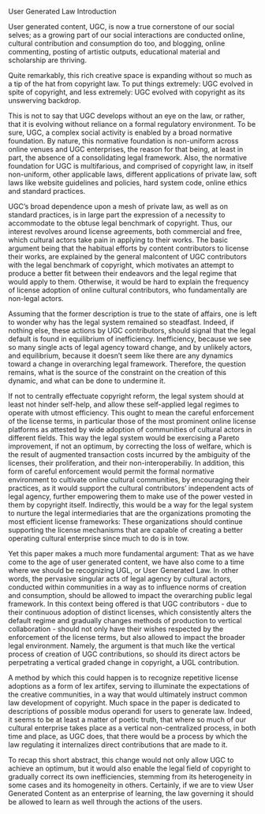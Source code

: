  User Generated Law 
Introduction

User generated content, UGC, is now a true cornerstone of our social selves; as a growing part of our social interactions are conducted online, cultural contribution and consumption do too, and blogging, online commenting, posting of artistic outputs, educational material and scholarship are thriving. 

Quite remarkably, this rich creative space is expanding without so much as a tip of the hat from copyright law. To put things extremely: UGC evolved in spite of copyright, and less extremely: UGC evolved with copyright as its unswerving backdrop. 

This is not to say that UGC develops without an eye on the law, or rather, that it is evolving without reliance on a formal regulatory environment. To be sure, UGC, a complex social activity is enabled by a broad normative foundation. By nature, this normative foundation is non-uniform across online venues and UGC enterprises, the reason for that being, at least in part, the absence of a consolidating legal framework. Also, the normative foundation for UGC is multifarious, and comprised of copyright law, in itself non-uniform, other applicable laws, different applications of private law, soft laws like website guidelines and policies, hard system code, online ethics and standard practices. 

UGC’s broad dependence upon a mesh of private law, as well as on standard practices, is in large part the expression of a necessity to accommodate to the obtuse legal benchmark of copyright. Thus, our interest revolves around license agreements, both commercial and free, which cultural actors take pain in applying to their works. The basic argument being that the habitual efforts by content contributors to license their works, are explained by the general malcontent of UGC contributors with the legal benchmark of copyright, which motivates an attempt to produce a better fit between their endeavors and the legal regime that would apply to them.  Otherwise, it would be hard to explain the frequency of license adoption of online cultural contributors, who fundamentally are non-legal actors.

Assuming that the former description is true to the state of affairs, one is left to wonder why has the legal system remained so steadfast. Indeed, if nothing else, these actions by UGC contributors, should signal that the legal default is found in equilibrium of inefficiency. Inefficiency, because we see so many single acts of legal agency toward change, and by unlikely actors, and equilibrium, because it doesn’t seem like there are any dynamics toward a change in overarching legal framework. Therefore, the question remains, what is the source of the constraint on the creation of this dynamic, and what can be done to undermine it.

If not to centrally effectuate copyright reform, the legal system should at least not hinder self-help, and allow these self-applied legal regimes to operate with utmost efficiency. This ought to mean the careful enforcement of the license terms, in particular those of the most prominent online license platforms as attested by wide adoption of communities of cultural actors in different fields.  This way the legal system would be exercising a Pareto improvement, if not an optimum, by correcting the loss of welfare, which is the result of augmented transaction costs incurred by the ambiguity of the licenses, their proliferation, and their non-interoperabiliy. In addition, this form of careful enforcement would permit the formal normative environment to cultivate online cultural communities, by encouraging their practices, as it would support the cultural contributors’ independent acts of legal agency, further empowering them to make use of the power vested in them by copyright itself. Indirectly, this would be a way for the legal system to nurture the legal intermediaries that are the organizations promoting the most efficient license frameworks: These organizations should continue supporting the license mechanisms that are capable of creating a better operating cultural enterprise since much to do is in tow.

Yet this paper makes a much more fundamental argument: That as we have come to the age of user generated content, we have also come to a time where we should be recognizing UGL, or User Generated Law. In other words, the pervasive singular acts of legal agency by cultural actors, conducted within communities in a way as to influence norms of creation and consumption, should be allowed to impact the overarching public legal framework. In this context being offered is that UGC contributors - due to their continuous adoption of distinct licenses, which consistently alters the default regime and gradually changes methods of production to vertical collaboration - should not only have their wishes respected by the enforcement of the license terms, but also allowed to impact the broader legal environment. Namely, the argument is that much like the vertical process of creation of UGC contributions, so should its direct actors be perpetrating a vertical graded change in copyright, a UGL contribution.

A method by which this could happen is to recognize repetitive license adoptions as a form of lex artifex, serving to illuminate the expectations of the creative communities, in a way that would ultimately instruct common law development of copyright. Much space in the paper is dedicated to descriptions of possible modus operandi for users to generate law. Indeed, it seems to be at least a matter of poetic truth, that where so much of our cultural enterprise takes place as a vertical non-centralized process, in both time and place, as UGC does, that there would be a process by which the law regulating it internalizes direct contributions that are made to it.  

To recap this short abstract, this change would not only allow UGC to achieve an optimum, but it would also enable the legal field of copyright to gradually correct its own inefficiencies, stemming from its heterogeneity in some cases and its homogeneity in others. Certainly, if we are to view User Generated Content as an enterprise of learning,  the law governing it should be allowed to learn as well through the actions of the users.  
